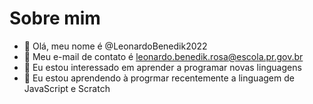 # Sobre mim

- 👋 Olá, meu nome é @LeonardoBenedik2022
- 👀 Meu e-mail de contato é leonardo.benedik.rosa@escola.pr.gov.br
- 🌱 Eu estou interessado em aprender a programar novas linguagens
- 💞️ Eu estou aprendendo à progrmar recentemente a linguagem de JavaScript e Scratch
